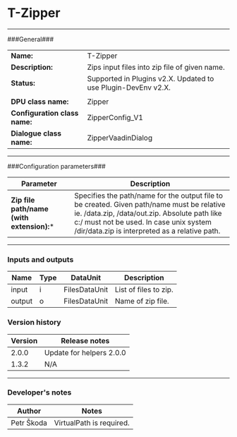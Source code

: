 # T-Zipper #
----------

###General###

|                              |                                             |
|------------------------------|---------------------------------------------|
|**Name:**                     |T-Zipper                                     |
|**Description:**              |Zips input files into zip file of given name. |
|**Status:**                   |Supported in Plugins v2.X. Updated to use Plugin-DevEnv v2.X.       |
|                              |                                             |
|**DPU class name:**           |Zipper                                       | 
|**Configuration class name:** |ZipperConfig_V1                              |
|**Dialogue class name:**      |ZipperVaadinDialog                           |

***

###Configuration parameters###

|Parameter                                       |Description                                                              |                                                        
|------------------------------------------------|-------------------------------------------------------------------------|
|**Zip file path/name (with extension):***       |Specifies the path/name for the output file to be created. Given path/name must be relative ie. /data.zip, /data/out.zip. Absolute path like c:/ must not be used. In case unix system /dir/data.zip is interpreted as a relative path. |

***

### Inputs and outputs ###

|Name    |Type           |DataUnit     |Description          |
|--------|---------------|-------------|---------------------|
|input   |i              |FilesDataUnit|List of files to zip. |
|output  |o              |FilesDataUnit|Name of zip file.     |   

### Version history ###

|Version |Release notes |
|--------|--------------|
|2.0.0   |Update for helpers 2.0.0 |
|1.3.2   |N/A         |

***

### Developer's notes ###

|Author |Notes |
|-------|------|
|Petr Škoda|VirtualPath is required. | 
